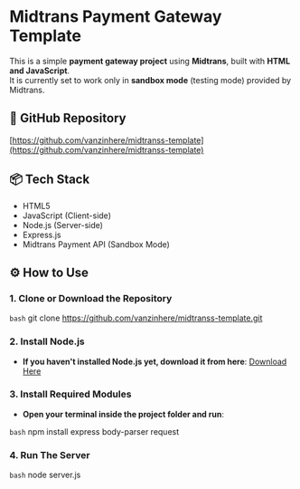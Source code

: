 # Midtrans Payment Gateway Template

This is a simple **payment gateway project** using **Midtrans**, built with **HTML and JavaScript**.  
It is currently set to work only in **sandbox mode** (testing mode) provided by Midtrans.

## 🔗 GitHub Repository

[https://github.com/vanzinhere/midtranss-template](https://github.com/vanzinhere/midtranss-template)

## 📦 Tech Stack

- HTML5
- JavaScript (Client-side)
- Node.js (Server-side)
- Express.js
- Midtrans Payment API (Sandbox Mode)

## ⚙️ How to Use

### 1. Clone or Download the Repository

```bash```
git clone https://github.com/vanzinhere/midtranss-template.git

### 2. Install Node.js
- **If you haven't installed Node.js yet, download it from here**: [Download Here](https://nodejs.org)

### 3. Install Required Modules
- **Open your terminal inside the project folder and run**:

```bash```
npm install express body-parser request

### 4. Run The Server

```bash```
node server.js
